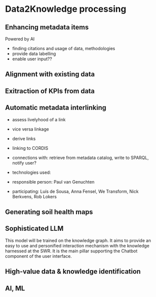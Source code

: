 # Data2Knowledge processing

## Enhancing metadata items

Powered by AI

- finding citations and usage of data, methodologies
- provide data labelling
- enable user input??

## Alignment with existing data

## Exitraction of KPIs from data

## Automatic metadata interlinking

- assess livelyhood of a link
- vice versa linkage
- derive links
- linking to CORDIS

- connections with: retrieve from metadata catalog, write to SPARQL, notify user?
- technologies used:
- responsible person: Paul van Genuchten
- participating: Luís de Sousa, Anna Fensel, We Transform, Nick Berkvens, Rob Lokers

## Generating soil health maps

## Sophisticated LLM

This model will be trained on the knowledge graph. It aims to provide an easy to use and personified interaction mechanism with the knowledge harnessed at the SWR. It is the main pillar supporting the Chatbot component of the user interface.

## High-value data & knowledge identification

## AI, ML
